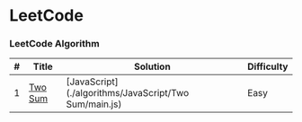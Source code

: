 # LeetCode

### LeetCode Algorithm

| #   | Title                                             | Solution                                              | Difficulty |
| --- | ------------------------------------------------- | ----------------------------------------------------- | ---------- |
| 1   | [Two Sum](https://leetcode.com/problems/two-sum/) | [JavaScript](./algorithms/JavaScript/Two Sum/main.js) | Easy       |
